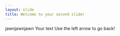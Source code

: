 ```yaml
---
layout: slide
title: Welcome to your second slide!
---
```

jawnjawnjawn
Your text
Use the left arrow to go back!
